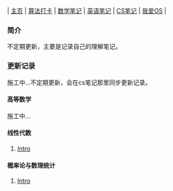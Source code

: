 | [主页](http://haohaha.cn) | [算法打卡](https://alg.haohaha.cn) | [数学笔记](https://math.haohaha.cn) | [英语笔记](https://eng.haohaha.cn) | [CS笔记](https://cs.haohaha.cn) | [我爱OS](https://os.haohaha.cn) |

### 简介

不定期更新，主要是记录自己的理解笔记。

### 更新记录

施工中...不定期更新，会在cs笔记那里同步更新记录。

#### 高等数学
<!--
1. [第一章 极限与连续](./am/01.md)
1. [第二章 导数与微分](./am/02.md)
1. [第三章 中值定理与一元微分学应用](./am/03.md)
-->

施工中...

#### 线性代数

1. [Intro]()

#### 概率论与数理统计

1. [Intro]()
